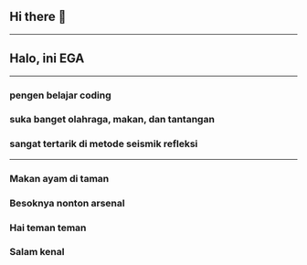 ## Hi there 👋
---

## Halo, ini EGA

---
### pengen belajar coding
### suka banget olahraga, makan, dan tantangan
### sangat tertarik di metode seismik refleksi

---
### Makan ayam di taman
### Besoknya nonton arsenal
### Hai teman teman
### Salam kenal
